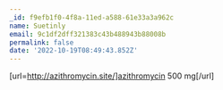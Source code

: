 ```yaml
---
_id: f9efb1f0-4f8a-11ed-a588-61e33a3a962c
name: Suetinly
email: 9c1df2dff321383c43b488943b88008b
permalink: false
date: '2022-10-19T08:49:43.852Z'
---
```

[url=http://azithromycin.site/]azithromycin 500 mg[/url]
